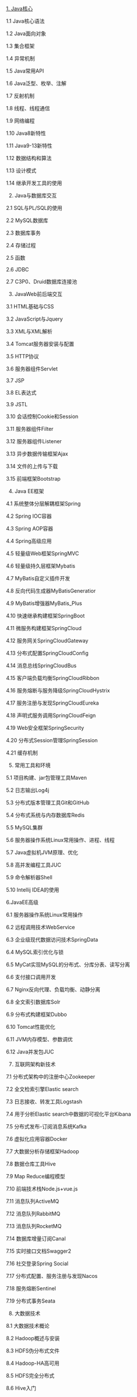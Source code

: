 [1. Java核心]()

1.1 Java核心语法

1.2 Java面向对象

1.3 集合框架

1.4 异常机制

1.5 Java常用API

1.6 Java泛型、枚举、注解

1.7 反射机制

1.8 线程、线程通信

1.9 网络编程

1.10 Java8新特性

1.11 Java9-13新特性

1.12 数据结构和算法

1.13 设计模式

1.14 继承开发工具的使用

2. Java与数据库交互

2.1 SQL与PL/SQL的使用

2.2 MySQL数据库

2.3 数据库事务

2.4 存储过程

2.5 函数

2.6 JDBC

2.7 C3P0、Druid数据库连接池

3. JavaWeb前后端交互

3.1 HTML基础与CSS

3.2 JavaScript与Jquery

3.3 XML与XML解析

3.4 Tomcat服务器安装与配置

3.5 HTTP协议

3.6 服务器组件Servlet

3.7 JSP

3.8 EL表达式

3.9 JSTL

3.10 会话控制Cookie和Session

3.11 服务器组件Filter

3.12 服务器组件Listener

3.13 异步数据传输框架Ajax

3.14 文件的上传与下载

3.15 前端框架Bootstrap

4. Java EE框架

4.1 系统整体分层解耦框架Spring

4.2 Spring IOC容器

4.3 Spring AOP容器

4.4 Spring高级应用

4.5 轻量级Web框架SpringMVC

4.6 轻量级持久层框架Mybatis

4.7 MyBatis自定义插件开发

4.8 反向代码生成器MyBatisGeneratior

4.9 MyBatis增强器MyBatis_Plus

4.10 快速继承构建框架SpringBoot

4.11 微服务构建框架SpringCloud

4.12 服务网关SpringCloudGateway

4.13 分布式配置SpringCloudConfig

4.14 消息总线SpringCloudBus

4.15 客户端负载均衡SpringCloudRibbon

4.16 服务熔断与服务降级SpringCloudHystrix

4.17 服务注册与发现SpringCloudEureka

4.18 声明式服务调用SpringCloudFeign

4.19 Web安全框架SpringSecurity

4.20 分布式Session管理SpringSession

4.21 缓存机制

5. 常用工具和环境

5.1 项目构建、jar包管理工具Maven

5.2 日志输出Log4j

5.3 分布式版本管理工具Git和GitHub

5.4 分布式系统与内存数据库Redis

5.5 MySQL集群

5.6 服务器操作系统Linux常用操作、进程、线程

5.7 Java虚拟机JVM原理、优化

5.8 高并发编程工具JUC

5.9 命令解析器Shell

5.10 Intellij IDEA的使用

6.JavaEE高级

6.1 服务器操作系统Linux常用操作

6.2 远程调用技术WebService

6.3 企业级现代数据访问技术SpringData

6.4 MySQL索引优化与锁

6.5 MyCat实现MySQL的分布式、分库分表、读写分离

6.6 支付接口调用开发

6.7 Nginx反向代理、负载均衡、动静分离

6.8 全文索引数据库Solr

6.9 分布式构建框架Dubbo

6.10 Tomcat性能优化

6.11 JVM内存模型、参数调优

6.12 Java并发包JUC

7. 互联网架构新技术

7.1 分布式架构中的注册中心Zookeeper

7.2 全文检索引擎Elastic search

7.3 日志接收、转发工具Logstash

7.4 用于分析Elastic search中数据的可视化平台Kibana

7.5 分布式发布-订阅消息系统Kafka

7.6 虚拟化应用容器Docker

7.7 大数据分析存储框架Hadoop

7.8 数据仓库工具Hive

7.9 Map Reduce编程模型

7.10 前端技术栈Node.js+vue.js

7.11 消息队列ActiveMQ

7.12 消息队列RabbitMQ

7.13 消息队列RocketMQ

7.14 数据库增量订阅Canal

7.15 实时接口文档Swagger2

7.16 社交登录Spring Social

7.17 分布式配置、服务注册与发现Nacos

7.18 服务熔断Sentinel

7.19 分布式事务Seata

8. 大数据技术

8.1 大数据技术概论

8.2 Hadoop概述与安装

8.3 HDFS伪分布式文件

8.4 Hadoop-HA高可用

8.5 HDFS完全分布式

8.6 Hive入门
